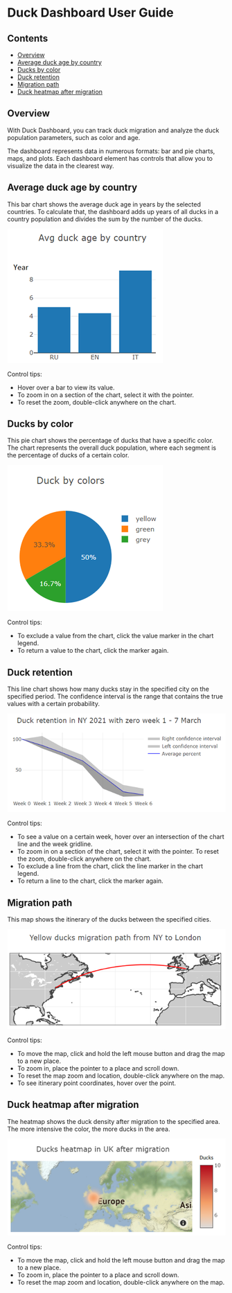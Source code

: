 # Duck Dashboard User Guide

## Contents

- [Overview](#overview)
- [Average duck age by country](#average-duck-age-by-country)
- [Ducks by color](#ducks-by-color)
- [Duck retention](#duck-retention)
- [Migration path](#migration-path)
- [Duck heatmap after migration](#duck-heatmap-after-migration)

## Overview<a id="overview"></a>

With Duck Dashboard, you can track duck migration and analyze the duck population parameters, such as color and age.

The dashboard represents data in numerous formats: bar and pie charts, maps, and plots. Each dashboard element has controls that allow you to visualize the data in the clearest way.

## Average duck age by country<a id="average-duck-age-by-country"></a>

This bar chart shows the average duck age in years by the selected countries. To calculate that, the dashboard adds up years of all ducks in a country population and divides the sum by the number of the ducks.

![Bar chart](./media1/bar_chart.png)

Control tips:

- Hover over a bar to view its value.
- To zoom in on a section of the chart, select it with the pointer.
- To reset the zoom, double-click anywhere on the chart.

## Ducks by color<a id="ducks-by-color"></a>

This pie chart shows the percentage of ducks that have a specific color. The chart represents the overall duck population, where each segment is the percentage of ducks of a certain color.

![Bar chart](./media1/pie_chart.png)

Control tips:

- To exclude a value from the chart, click the value marker in the chart legend.
- To return a value to the chart, click the marker again.

## Duck retention<a id="duck-retention"></a>

This line chart shows how many ducks stay in the specified city on the specified period. The confidence interval is the range that contains the true values with a certain probability.

![Bar chart](./media1/line_chart.png)

Control tips:

- To see a value on a certain week, hover over an intersection of the chart line and the week gridline.
- To zoom in on a section of the chart, select it with the pointer. To reset the zoom, double-click anywhere on the chart.
- To exclude a line from the chart, click the line marker in the chart legend.
- To return a line to the chart, click the marker again.

## Migration path<a id="migration-path"></a>

This map shows the itinerary of the ducks between the specified cities.

![Bar chart](./media1/map.png)

Control tips:

- To move the map, click and hold the left mouse button and drag the map to a new place.
- To zoom in, place the pointer to a place and scroll down.
- To reset the map zoom and location, double-click anywhere on the map.
- To see itinerary point coordinates, hover over the point.

## Duck heatmap after migration<a id="duck-heatmap-after-migration"></a>

The heatmap shows the duck density after migration to the specified area. The more intensive the color, the more ducks in the area.

![Bar chart](./media1/heatmap.png)

Control tips:

- To move the map, click and hold the left mouse button and drag the map to a new place.
- To zoom in, place the pointer to a place and scroll down.
- To reset the map zoom and location, double-click anywhere on the map.
